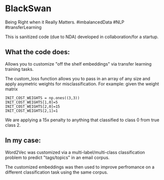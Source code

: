 # BlackSwan
Being Right when it Really Matters. #imbalancedData #NLP #transferLearning


This is sanitized code (due to NDA) developed in collaboration/for a startup. 

## What the code does:
Allows you to customize "off the shelf embeddings" via transfer learning training tasks.

The custom_loss function allows you to pass in an array of any size and apply asymetric weights for misclassification. For example: given the weight matrix 
```
INIT_COST_WEIGHTS = np.ones((3,3))
INIT_COST_WEIGHTS[1,0]=5
INIT_COST_WEIGHTS[2,0]=15
INIT_COST_WEIGHTS[2,1]=1
```
We are applying a 15x penalty to anything that classified to class 0 from true class 2. 

## In my case: 
Word2Vec was customized via a multi-label/multi-class classification problem to predict "tags/topics" in an email corpus.

The customized embeddings was then used to improve perfromance on a different classification task using the same corpus.
